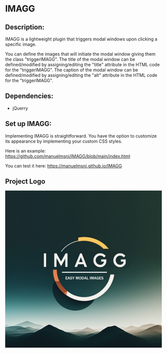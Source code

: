 # IMAGG
## Description:
IMAGG is a lightweight plugin that triggers modal windows upon clicking a specific image.

You can define the images that will initiate the modal window giving them the class "triggerIMAGG".
The title of the modal window can be defined/modified by assigning/editing the "title" attribute in the HTML code for the "triggerIMAGG".
The caption of the modal window can be defined/modified by assigning/editing the "alt" attribute in the HTML code for the "triggerIMAGG".

## Dependencies:
  - jQuerry

## Set up IMAGG:
Implementing IMAGG is straightforward.
You have the option to customize its appearance by implementing your custom CSS styles.

Here is an example:
https://github.com/manuelmsni/IMAGG/blob/main/index.html

You can test it here:
https://manuelmsni.github.io/IMAGG

## Project Logo
![alt IMAGG logo](https://github.com/manuelmsni/IMAGG/blob/main/IMAGG.jpg?raw=true)
